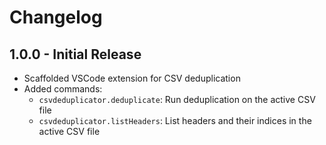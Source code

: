 # Changelog

## 1.0.0 - Initial Release
- Scaffolded VSCode extension for CSV deduplication
- Added commands:
  - `csvdeduplicator.deduplicate`: Run deduplication on the active CSV file
  - `csvdeduplicator.listHeaders`: List headers and their indices in the active CSV file
